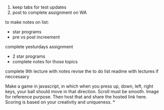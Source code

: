 1. keep tabs for test updates 
2. post to complete assignment on WA 

to make notes on list:
- star programs 
- pre vs post increement 



complete yesturdays assignment 
- 2 star programs 
- complete notes for those topics 

complete 9th lecture with notes 
revise the to do list readme with lectures if neccesaary 




Make a game in javascript, in which when you press up, down, left, right keys, your ball should move in that direction. Scroll must be smooth. Image for reference purpose. Then host that and share the hosted link here. Scoring is based on your creativity and uniqueness. *